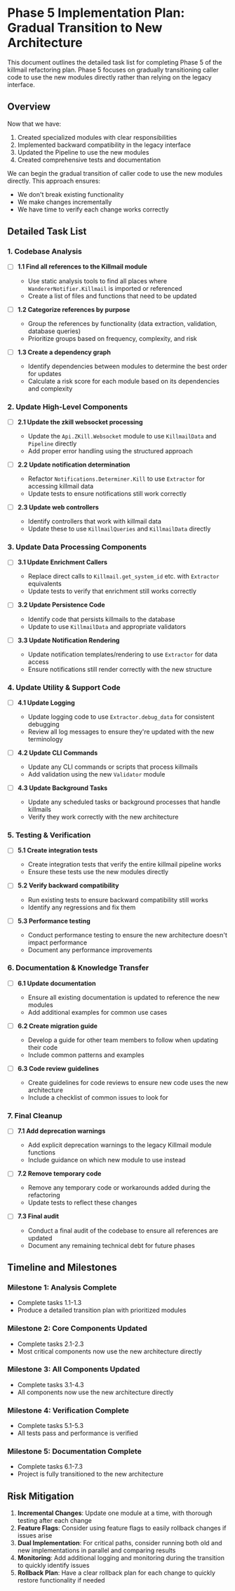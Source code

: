 # Phase 5 Implementation Plan: Gradual Transition to New Architecture

This document outlines the detailed task list for completing Phase 5 of the killmail refactoring plan. Phase 5 focuses on gradually transitioning caller code to use the new modules directly rather than relying on the legacy interface.

## Overview

Now that we have:

1. Created specialized modules with clear responsibilities
2. Implemented backward compatibility in the legacy interface
3. Updated the Pipeline to use the new modules
4. Created comprehensive tests and documentation

We can begin the gradual transition of caller code to use the new modules directly. This approach ensures:

- We don't break existing functionality
- We make changes incrementally
- We have time to verify each change works correctly

## Detailed Task List

### 1. Codebase Analysis

- [ ] **1.1 Find all references to the Killmail module**

  - Use static analysis tools to find all places where `WandererNotifier.Killmail` is imported or referenced
  - Create a list of files and functions that need to be updated

- [ ] **1.2 Categorize references by purpose**

  - Group the references by functionality (data extraction, validation, database queries)
  - Prioritize groups based on frequency, complexity, and risk

- [ ] **1.3 Create a dependency graph**
  - Identify dependencies between modules to determine the best order for updates
  - Calculate a risk score for each module based on its dependencies and complexity

### 2. Update High-Level Components

- [ ] **2.1 Update the zkill websocket processing**

  - Update the `Api.ZKill.Websocket` module to use `KillmailData` and `Pipeline` directly
  - Add proper error handling using the structured approach

- [ ] **2.2 Update notification determination**

  - Refactor `Notifications.Determiner.Kill` to use `Extractor` for accessing killmail data
  - Update tests to ensure notifications still work correctly

- [ ] **2.3 Update web controllers**
  - Identify controllers that work with killmail data
  - Update these to use `KillmailQueries` and `KillmailData` directly

### 3. Update Data Processing Components

- [ ] **3.1 Update Enrichment Callers**

  - Replace direct calls to `Killmail.get_system_id` etc. with `Extractor` equivalents
  - Update tests to verify that enrichment still works correctly

- [ ] **3.2 Update Persistence Code**

  - Identify code that persists killmails to the database
  - Update to use `KillmailData` and appropriate validators

- [ ] **3.3 Update Notification Rendering**
  - Update notification templates/rendering to use `Extractor` for data access
  - Ensure notifications still render correctly with the new structure

### 4. Update Utility & Support Code

- [ ] **4.1 Update Logging**

  - Update logging code to use `Extractor.debug_data` for consistent debugging
  - Review all log messages to ensure they're updated with the new terminology

- [ ] **4.2 Update CLI Commands**

  - Update any CLI commands or scripts that process killmails
  - Add validation using the new `Validator` module

- [ ] **4.3 Update Background Tasks**
  - Update any scheduled tasks or background processes that handle killmails
  - Verify they work correctly with the new architecture

### 5. Testing & Verification

- [ ] **5.1 Create integration tests**

  - Create integration tests that verify the entire killmail pipeline works
  - Ensure these tests use the new modules directly

- [ ] **5.2 Verify backward compatibility**

  - Run existing tests to ensure backward compatibility still works
  - Identify any regressions and fix them

- [ ] **5.3 Performance testing**
  - Conduct performance testing to ensure the new architecture doesn't impact performance
  - Document any performance improvements

### 6. Documentation & Knowledge Transfer

- [ ] **6.1 Update documentation**

  - Ensure all existing documentation is updated to reference the new modules
  - Add additional examples for common use cases

- [ ] **6.2 Create migration guide**

  - Develop a guide for other team members to follow when updating their code
  - Include common patterns and examples

- [ ] **6.3 Code review guidelines**
  - Create guidelines for code reviews to ensure new code uses the new architecture
  - Include a checklist of common issues to look for

### 7. Final Cleanup

- [ ] **7.1 Add deprecation warnings**

  - Add explicit deprecation warnings to the legacy Killmail module functions
  - Include guidance on which new module to use instead

- [ ] **7.2 Remove temporary code**

  - Remove any temporary code or workarounds added during the refactoring
  - Update tests to reflect these changes

- [ ] **7.3 Final audit**
  - Conduct a final audit of the codebase to ensure all references are updated
  - Document any remaining technical debt for future phases

## Timeline and Milestones

### Milestone 1: Analysis Complete

- Complete tasks 1.1-1.3
- Produce a detailed transition plan with prioritized modules

### Milestone 2: Core Components Updated

- Complete tasks 2.1-2.3
- Most critical components now use the new architecture directly

### Milestone 3: All Components Updated

- Complete tasks 3.1-4.3
- All components now use the new architecture directly

### Milestone 4: Verification Complete

- Complete tasks 5.1-5.3
- All tests pass and performance is verified

### Milestone 5: Documentation Complete

- Complete tasks 6.1-7.3
- Project is fully transitioned to the new architecture

## Risk Mitigation

1. **Incremental Changes**: Update one module at a time, with thorough testing after each change
2. **Feature Flags**: Consider using feature flags to easily rollback changes if issues arise
3. **Dual Implementation**: For critical paths, consider running both old and new implementations in parallel and comparing results
4. **Monitoring**: Add additional logging and monitoring during the transition to quickly identify issues
5. **Rollback Plan**: Have a clear rollback plan for each change to quickly restore functionality if needed
